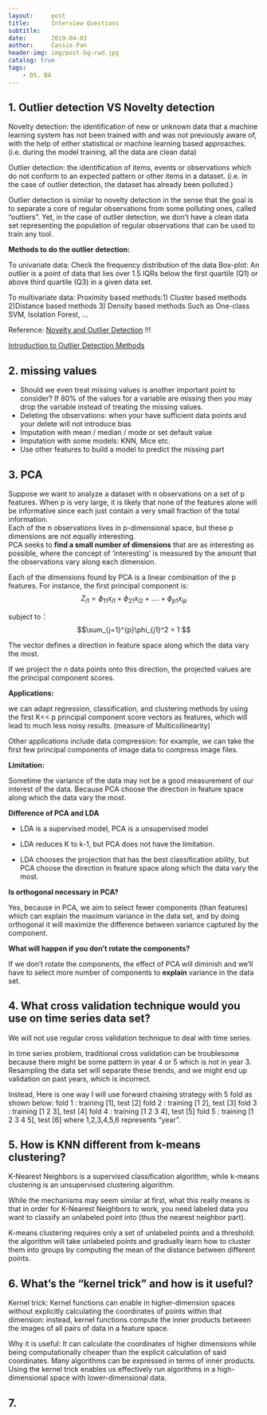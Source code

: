 ```yaml
---
layout:     post
title:      Interview Questions
subtitle:   
date:       2019-04-03
author:     Cassie Pan
header-img: img/post-bg-rwd.jpg 
catalog: true
tags:
    - DS, BA
---
```



## 1. Outlier detection VS Novelty detection

Novelty detection: the identification of new or unknown data that a machine learning system has not been trained with and was not previously aware of, with the help of either statistical or machine learning based approaches. (i.e. during the model training, all the data are clean data)

Outlier detection: the identification of items, events or observations which do not conform to an expected pattern or other items in a dataset. (i.e. in the case of outlier detection, the dataset has already been polluted.) 

Outlier detection is similar to novelty detection in the sense that the goal is to separate a core of regular observations from some polluting ones, called “outliers”. Yet, in the case of outlier detection, we don’t have a clean data set representing the population of regular observations that can be used to train any tool.


**Methods to do the outlier detection:**

To univariate data:
Check the frequency distribution of the data
Box-plot: An outlier is a point of data that lies over 1.5 IQRs below the first quartile (Q1) or above third quartile (Q3) in a given data set.

To multivariate data:
Proximity based methods:1) Cluster based methods 2)Distance based methods 3) Density based methods
Such as One-class SVM, Isolation Forest, …

Reference:
[Novelty and Outlier Detection](https://scikit-learn.org/stable/modules/outlier_detection.html) !!!

[Introduction to Outlier Detection Methods](https://www.datasciencecentral.com/profiles/blogs/introduction-to-outlier-detection-methods)

## 2. missing values

- Should we even treat missing values is another important point to consider? If 80% of the values for a variable are missing then you may drop the variable instead of treating the missing values.
- Deleting the observations: when your have sufficient data points and your delete will not introduce bias
- Imputation with mean / median / mode or set default value
- Imputation with some models: KNN, Mice etc.
- Use other features to build a model to predict the missing part


## 3. PCA

Suppose we want to analyze a dataset with n observations on a set of p features. When p is very large, it is likely that none of the features alone will be informative since each just contain a very small fraction of the total information.  
Each of the n observations lives in p-dimensional space, but these p dimensions are not equally interesting.  
PCA seeks to **find a small number of dimensions** that are as interesting as possible, where the concept of ‘interesting’ is measured by the amount that the observations vary along each dimension.

Each of the dimensions found by PCA is a linear combination of the p features. For instance, the first principal component is:
$$ Z_{i1} = \phi_{11}x_{i1} + \phi_{21}x_{i2} + .... +\phi_{p1}x_{ip}$$

subject to：$$\sum_{j=1}^{p}\phi_{j1}^2 = 1 $$

The vector defines a direction in feature space along which the data vary the most.  

If we project the n data points onto this direction, the projected values are the principal component scores.


**Applications:**

we can adapt regression, classification, and clustering methods by using the first K<< p principal component score vectors as features, which will lead to much less noisy results. (measure of Multicollinearity)

Other applications include data compression: for example, we can take the first few principal components of image data to compress image files.

**Limitation:**

Sometime the variance of the data may not be a good measurement of our interest of the data. Because PCA choose the direction in feature space along which the data vary the most.  

**Difference of PCA and LDA**

- LDA is a supervised model, PCA is a unsupervised model

- LDA reduces K to k-1, but PCA does not have the limitation.

- LDA chooses the projection that has the best classification ability, but PCA choose the direction in feature space along which the data vary the most.  

**Is orthogonal necessary in PCA?**

Yes, because in PCA, we aim to select fewer components (than features) which can explain the maximum variance in the data set, and by doing orthogonal it will maximize the difference between variance captured by the component.

**What will happen if you don’t rotate the components?**

If we don’t rotate the components, the effect of PCA will diminish and we’ll have to select more number of components to **explain** variance in the data set.


## 4. What cross validation technique would you use on time series data set?

We will not use regular cross validation technique to deal with time series.

In time series problem, traditional cross validation can be troublesome because there might be some pattern in year 4 or 5 which is not in year 3. Resampling the data set will separate these trends, and we might end up validation on past years, which is incorrect.
 
Instead, Here is one way I will use forward chaining strategy with 5 fold as shown below:
fold 1 : training [1], test [2]
fold 2 : training [1 2], test [3]
fold 3 : training [1 2 3], test [4]
fold 4 : training [1 2 3 4], test [5]
fold 5 : training [1 2 3 4 5], test [6]
where 1,2,3,4,5,6 represents “year”.

## 5. How is KNN different from k-means clustering?

K-Nearest Neighbors is a supervised classification algorithm, while k-means clustering is an unsupervised clustering algorithm. 

While the mechanisms may seem similar at first, what this really means is that in order for K-Nearest Neighbors to work, you need labeled data you want to classify an unlabeled point into (thus the nearest neighbor part). 

K-means clustering requires only a set of unlabeled points and a threshold: the algorithm will take unlabeled points and gradually learn how to cluster them into groups by computing the mean of the distance between different points.

## 6. What’s the “kernel trick” and how is it useful?

Kernel trick:
Kernel functions can enable in higher-dimension spaces without explicitly calculating the coordinates of points within that dimension: instead, kernel functions compute the inner products between the images of all pairs of data in a feature space.

Why it is useful:
It can calculate the coordinates of higher dimensions while being computationally cheaper than the explicit calculation of said coordinates. Many algorithms can be expressed in terms of inner products. Using the kernel trick enables us effectively run algorithms in a high-dimensional space with lower-dimensional data.

## 7. 


